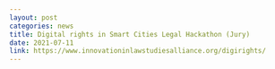 ```yaml
---
layout: post
categories: news
title: Digital rights in Smart Cities Legal Hackathon (Jury)
date: 2021-07-11
link: https://www.innovationinlawstudiesalliance.org/digirights/
---
```

